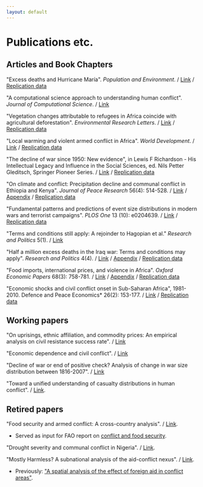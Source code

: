 ```yaml
---
layout: default
---
```

# Publications etc.

## Articles and Book Chapters

"Excess deaths and Hurricane María". *Population and Environment*. / [Link](https://link.springer.com/article/10.1007/s11111-020-00341-x) / [Replication data](https://github.com/CommonEconomist/replication-material/tree/master/hurricane-maria)

"A computational science approach to understanding human conflict". *Journal of Computational Science*. / [Link](https://www.sciencedirect.com/science/article/abs/pii/S1877750319313456)

"Vegetation changes attributable to refugees in Africa coincide with agricultural deforestation". *Environmental Research Letters*. / [Link](https://doi.org/10.1088/1748-9326/ab6d7c) / [Replication data](https://github.com/CommonEconomist/replication-material/blob/master/deforestation-refugees)

"Local warming and violent armed conflict in Africa". *World Development*. / [Link](https://www.sciencedirect.com/science/article/pii/S0305750X19303560) /  [Replication data](https://github.com/CommonEconomist/replication-material/blob/master/apocalypse-now)

"The decline of war since 1950: New evidence", in Lewis F Richardson - His Intellectual Legacy and Influence in the Social Sciences, ed. Nils Petter Gleditsch, Springer Pioneer Series. / [Link](https://link.springer.com/content/pdf/10.1007%2F978-3-030-31589-4_11.pdf) / [Replication data](https://github.com/CommonEconomist/replication-material/blob/master/war-decline)

"On climate and conflict: Precipitation decline and communal conflict in Ethiopia and Kenya". *Journal of Peace Research* 56(4): 514-528. / [Link](http://commoneconomist.github.io/files/jpr.pdf) / [Appendix](http://commoneconomist.github.io/files/jpr.app.pdf) / [Replication data](https://github.com/CommonEconomist/replication-material/blob/master/climate-conflict)

"Fundamental patterns and predictions of event size distributions in modern wars and terrorist campaigns". *PLOS One* 13 (10): e0204639. / [Link](http://commoneconomist.github.io/files/pone.13.10.pdf) / [Replication data](https://github.com/CommonEconomist/replication-material/blob/master/david-vs-goliath)

"Terms and conditions still apply: A rejoinder to Hagopian et al." *Research and Politics* 5(1). / [Link](http://commoneconomist.github.io/files/rap.5.1.1.pdf)

"Half a million excess deaths in the Iraq war: Terms and conditions may apply". *Research and Politics* 4(4). / [Link](http://commoneconomist.github.io/files/rap.4.4.1.pdf) / [Appendix](http://commoneconomist.github.io/files/rap.4.4.1.app.pdf) / [Replication data](https://github.com/CommonEconomist/replication-material/blob/master/excess-mortality-iraq)
    
"Food imports, international prices, and violence in Africa". *Oxford Economic Papers* 68(3): 758-781. / [Link](http://commoneconomist.github.io/files/oep.68.3.758.pdf) / [Appendix](http://commoneconomist.github.io/files/oep.68.3.758.app.pdf) / [Replication data](https://github.com/CommonEconomist/replication-material/blob/master/food-prices-violence)

"Economic shocks and civil conflict onset in Sub-Saharan Africa", 1981-2010. Defence and Peace Economics* 26(2): 153-177. / [Link](http://commoneconomist.github.io/files/dpe.26.2.153.pdf) / [Replication data](https://github.com/CommonEconomist/replication-material/blob/master/economic-shocks-conflict)    


## Working papers

"On uprisings, ethnic affiliation, and commodity prices: An empirical analysis on civil resistance success rate". / [Link](https://www.researchgate.net/publication/341453594)

"Economic dependence and civil conflict". / [Link](http://dx.doi.org/10.13140/RG.2.2.33232.53762)

"Decline of war or end of positive check? Analysis of change in war size distribution between 1816-2007". / [Link](http://dx.doi.org/10.13140/RG.2.2.29662.79681)

"Toward a unified understanding of casualty distributions in human conflict". / [Link](https://arxiv.org/pdf/1911.01994.pdf).    
## Retired papers
"Food security and armed conflict: A cross-country analysis". / [Link](http://www.fao.org/3/CA0971EN/ca0971en.pdf).
   * Served as input for FAO report on [conflict and food security](http://www.fao.org/3/a-i7821e.pdf).
    
"Drought severity and communal conflict in Nigeria". / [Link](https://econpapers.repec.org/paper/hicwpaper/240.htm). 

"Mostly Harmless? A subnational analysis of the aid-conflict nexus". / [Link](https://www.ucd.ie/t4cms/WP17_28.pdf).
   * Previously: ["A spatial analysis of the effect of foreign aid in conflict areas"](https://www.aiddata.org/publications/a-spatial-analysis-of-the-effect-of-foreign-aid-in-conflict-areas). 

